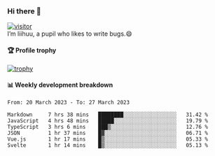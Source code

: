 ### Hi there 👋
[![visitor](https://visitor-badge.glitch.me/badge?page_id=liihuu&right_color=blue)](https://github.com/liihuu)<br>
I’m liihuu, a pupil who likes to write bugs.😄


#### 🏆 Profile trophy
[![trophy](https://github-profile-trophy.vercel.app?username=liihuu&margin-w=16&margin-h=16&rank=-C,-B)](https://github.com/liihuu)


#### 📊 Weekly development breakdown
<!--START_SECTION:waka-->

```text
From: 20 March 2023 - To: 27 March 2023

Markdown     7 hrs 38 mins   ████████░░░░░░░░░░░░░░░░░   31.42 %
JavaScript   4 hrs 48 mins   █████░░░░░░░░░░░░░░░░░░░░   19.79 %
TypeScript   3 hrs 6 mins    ███▒░░░░░░░░░░░░░░░░░░░░░   12.76 %
JSON         1 hr 37 mins    █▓░░░░░░░░░░░░░░░░░░░░░░░   06.71 %
Vue.js       1 hr 17 mins    █▒░░░░░░░░░░░░░░░░░░░░░░░   05.33 %
Svelte       1 hr 14 mins    █▒░░░░░░░░░░░░░░░░░░░░░░░   05.13 %
```

<!--END_SECTION:waka-->

<!--
**liihuu/liihuu** is a ✨ _special_ ✨ repository because its `README.md` (this file) appears on your GitHub profile.

Here are some ideas to get you started:

- 🔭 I’m currently working on ...
- 🌱 I’m currently learning ...
- 👯 I’m looking to collaborate on ...
- 🤔 I’m looking for help with ...
- 💬 Ask me about ...
- 📫 How to reach me: ...
- 😄 Pronouns: ...
- ⚡ Fun fact: ...
-->
